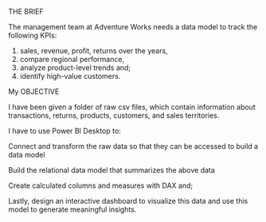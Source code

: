 THE BRIEF

The management team at Adventure Works needs a data model to track the following KPIs: 
1. sales, revenue, profit, returns over the years,
2. compare regional performance,
3. analyze product-level trends and;
4. identify high-value customers.

My OBJECTIVE

I have been given a folder of raw csv files, which contain information about transactions, returns, products, customers, and sales territories.

I have to use Power BI Desktop to:

Connect and transform the raw data so that they can be accessed to build a data model

Build the relational data model that summarizes the above data 

Create calculated columns and measures with DAX and;

Lastly, design an interactive dashboard to visualize this data and use this model to generate meaningful insights. 
